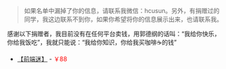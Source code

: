 > 如果名单中漏掉了你的信息，请联系我微信：hcusun。另外，有捐赠过的同学，我这边联系不到你，如果你希望将你的信息展示出来，也请联系我。

感谢以下捐赠者，我目前没有在任何平台卖钱，用郭德纲的话叫：“我给你快乐，你给我饭吃”，我就只能说：“我给你知识，你给我买咖啡☕️的钱”

- [【前端迷】](https://mp.weixin.qq.com/s?__biz=MzI5MjUxNjA4Mw==&mid=100000905&idx=1&sn=dd7956bbb9b1b845a8d8f3875ac11253&chksm=6c017d155b76f403f091420f6639e8f2871dd48b584bec153406906cce88bab610492d8c8a6d&scene=18#wechat_redirect) - <span style="color: red;">￥88</span>

